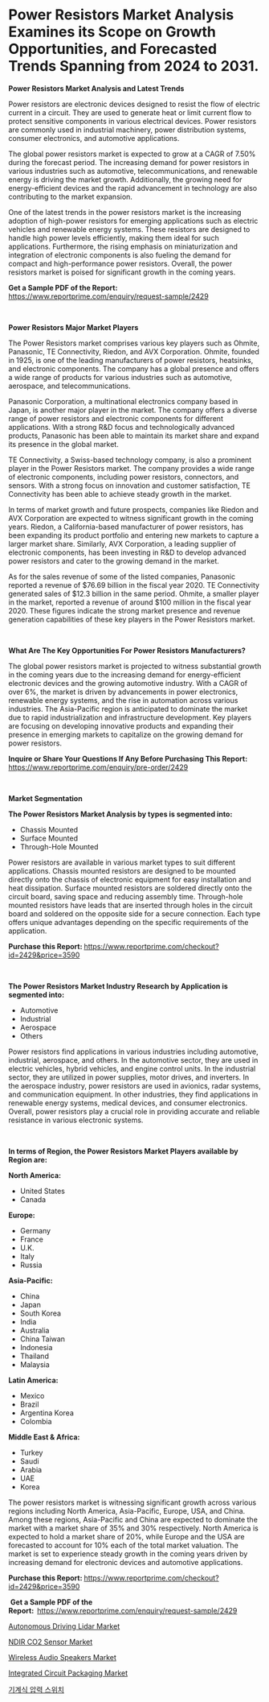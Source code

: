 <p><h1>Power Resistors Market Analysis Examines its Scope on Growth Opportunities, and Forecasted Trends Spanning from 2024 to 2031.</h1></p><p><strong>Power Resistors Market Analysis and Latest Trends</strong></p>
<p><p>Power resistors are electronic devices designed to resist the flow of electric current in a circuit. They are used to generate heat or limit current flow to protect sensitive components in various electrical devices. Power resistors are commonly used in industrial machinery, power distribution systems, consumer electronics, and automotive applications.</p><p>The global power resistors market is expected to grow at a CAGR of 7.50% during the forecast period. The increasing demand for power resistors in various industries such as automotive, telecommunications, and renewable energy is driving the market growth. Additionally, the growing need for energy-efficient devices and the rapid advancement in technology are also contributing to the market expansion.</p><p>One of the latest trends in the power resistors market is the increasing adoption of high-power resistors for emerging applications such as electric vehicles and renewable energy systems. These resistors are designed to handle high power levels efficiently, making them ideal for such applications. Furthermore, the rising emphasis on miniaturization and integration of electronic components is also fueling the demand for compact and high-performance power resistors. Overall, the power resistors market is poised for significant growth in the coming years.</p></p>
<p><strong>Get a Sample PDF of the Report:&nbsp;</strong> <a href="https://www.reportprime.com/enquiry/request-sample/2429">https://www.reportprime.com/enquiry/request-sample/2429</a></p>
<p>&nbsp;</p>
<p><strong>Power Resistors Major Market Players</strong></p>
<p><p>The Power Resistors market comprises various key players such as Ohmite, Panasonic, TE Connectivity, Riedon, and AVX Corporation. Ohmite, founded in 1925, is one of the leading manufacturers of power resistors, heatsinks, and electronic components. The company has a global presence and offers a wide range of products for various industries such as automotive, aerospace, and telecommunications.</p><p>Panasonic Corporation, a multinational electronics company based in Japan, is another major player in the market. The company offers a diverse range of power resistors and electronic components for different applications. With a strong R&D focus and technologically advanced products, Panasonic has been able to maintain its market share and expand its presence in the global market.</p><p>TE Connectivity, a Swiss-based technology company, is also a prominent player in the Power Resistors market. The company provides a wide range of electronic components, including power resistors, connectors, and sensors. With a strong focus on innovation and customer satisfaction, TE Connectivity has been able to achieve steady growth in the market.</p><p>In terms of market growth and future prospects, companies like Riedon and AVX Corporation are expected to witness significant growth in the coming years. Riedon, a California-based manufacturer of power resistors, has been expanding its product portfolio and entering new markets to capture a larger market share. Similarly, AVX Corporation, a leading supplier of electronic components, has been investing in R&D to develop advanced power resistors and cater to the growing demand in the market.</p><p>As for the sales revenue of some of the listed companies, Panasonic reported a revenue of $76.69 billion in the fiscal year 2020. TE Connectivity generated sales of $12.3 billion in the same period. Ohmite, a smaller player in the market, reported a revenue of around $100 million in the fiscal year 2020. These figures indicate the strong market presence and revenue generation capabilities of these key players in the Power Resistors market.</p></p>
<p>&nbsp;</p>
<p><strong>What Are The Key Opportunities For Power Resistors Manufacturers?</strong></p>
<p><p>The global power resistors market is projected to witness substantial growth in the coming years due to the increasing demand for energy-efficient electronic devices and the growing automotive industry. With a CAGR of over 6%, the market is driven by advancements in power electronics, renewable energy systems, and the rise in automation across various industries. The Asia-Pacific region is anticipated to dominate the market due to rapid industrialization and infrastructure development. Key players are focusing on developing innovative products and expanding their presence in emerging markets to capitalize on the growing demand for power resistors.</p></p>
<p><strong>Inquire or Share Your Questions If Any Before Purchasing This Report:</strong> <a href="https://www.reportprime.com/enquiry/pre-order/2429">https://www.reportprime.com/enquiry/pre-order/2429</a></p>
<p>&nbsp;</p>
<p><strong>Market Segmentation</strong></p>
<p><strong>The Power Resistors Market Analysis by types is segmented into:</strong></p>
<p><ul><li>Chassis Mounted</li><li>Surface Mounted</li><li>Through-Hole Mounted</li></ul></p>
<p><p>Power resistors are available in various market types to suit different applications. Chassis mounted resistors are designed to be mounted directly onto the chassis of electronic equipment for easy installation and heat dissipation. Surface mounted resistors are soldered directly onto the circuit board, saving space and reducing assembly time. Through-hole mounted resistors have leads that are inserted through holes in the circuit board and soldered on the opposite side for a secure connection. Each type offers unique advantages depending on the specific requirements of the application.</p></p>
<p><strong>Purchase this Report:&nbsp;</strong><a href="https://www.reportprime.com/checkout?id=2429&price=3590">https://www.reportprime.com/checkout?id=2429&price=3590</a></p>
<p>&nbsp;</p>
<p><strong>The Power Resistors Market Industry Research by Application is segmented into:</strong></p>
<p><ul><li>Automotive</li><li>Industrial</li><li>Aerospace</li><li>Others</li></ul></p>
<p><p>Power resistors find applications in various industries including automotive, industrial, aerospace, and others. In the automotive sector, they are used in electric vehicles, hybrid vehicles, and engine control units. In the industrial sector, they are utilized in power supplies, motor drives, and inverters. In the aerospace industry, power resistors are used in avionics, radar systems, and communication equipment. In other industries, they find applications in renewable energy systems, medical devices, and consumer electronics. Overall, power resistors play a crucial role in providing accurate and reliable resistance in various electronic systems.</p></p>
<p>&nbsp;</p>
<p><strong>In terms of Region, the Power Resistors Market Players available by Region are:</strong></p>
<p>
    <p> <strong> North America: </strong>
        <ul>
            <li>United States</li>
            <li>Canada</li>
        </ul>
        </p> 
    <p> <strong> Europe: </strong>
        <ul>
            <li>Germany</li>
            <li>France</li>
            <li>U.K.</li>
            <li>Italy</li>
            <li>Russia</li>
        </ul>
        </p> 
    <p> <strong> Asia-Pacific: </strong>
        <ul>
            <li>China</li>
            <li>Japan</li>
            <li>South Korea</li>
            <li>India</li>
            <li>Australia</li>
            <li>China Taiwan</li>
            <li>Indonesia</li>
            <li>Thailand</li>
            <li>Malaysia</li>
        </ul>
        </p> 
    <p> <strong> Latin America: </strong>
        <ul>
            <li>Mexico</li>
            <li>Brazil</li>
            <li>Argentina Korea</li>
            <li>Colombia</li>
        </ul>
        </p> 
    <p> <strong> Middle East & Africa: </strong>
        <ul>
            <li>Turkey</li>
            <li>Saudi</li>
            <li>Arabia</li>
            <li>UAE</li>
            <li>Korea</li>
        </ul>
    </p>
    </p>
<p><p>The power resistors market is witnessing significant growth across various regions including North America, Asia-Pacific, Europe, USA, and China. Among these regions, Asia-Pacific and China are expected to dominate the market with a market share of 35% and 30% respectively. North America is expected to hold a market share of 20%, while Europe and the USA are forecasted to account for 10% each of the total market valuation. The market is set to experience steady growth in the coming years driven by increasing demand for electronic devices and automotive applications.</p></p>
<p><strong>Purchase this Report: </strong><a href="https://www.reportprime.com/checkout?id=2429&price=3590">https://www.reportprime.com/checkout?id=2429&price=3590</a></p>
<p>&nbsp;<strong>Get a Sample PDF of the Report:&nbsp;&nbsp;</strong><a href="https://www.reportprime.com/enquiry/request-sample/2429">https://www.reportprime.com/enquiry/request-sample/2429</a></p>
<p><strong></strong></p>
<p><p><a href="https://issuu.com/reportprime-2/docs/autonomous-driving-lidar-market-size-2030.pptx">Autonomous Driving Lidar Market</a></p><p><a href="https://medium.com/@leneciacharles/ndir-co2-sensor-market-research-report-its-history-and-forecast-2024-to-2031-a9bcddd701c8">NDIR CO2 Sensor Market</a></p><p><a href="https://github.com/wusalecollins540tpqoz/Market-Research-Report-List-1/blob/main/wireless-audio-speakers-market.md">Wireless Audio Speakers Market</a></p><p><a href="https://github.com/pjcfca/Market-Research-Report-List-2/blob/main/integrated-circuit-packaging-market.md">Integrated Circuit Packaging Market</a></p><p><a href="https://github.com/royErdmtyan906778/Market-Research-Report-List-1/blob/main/254830110602.md">기계식 압력 스위치</a></p></p>